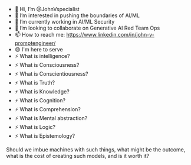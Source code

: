 - 👋 Hi, I’m @JohnVspecialist
- 👀 I’m interested in pushing the boundaries of AI/ML
- 🌱 I’m currently working in AI/ML Security
- 💞️ I’m looking to collaborate on Generative AI Red Team Ops
- 📫 How to reach me: https://www.linkedin.com/in/john-v-promptengineer/
- 😄 I'm here to serve
- ⚡ What is intelligence?
- ⚡ What is Consciousness?
- ⚡ What is Conscientiousness?
- ⚡ What is Truth?
- ⚡ What is Knowledge?
- ⚡ What is Cognition?
- ⚡ What is Comprehension?
- ⚡ What is Mental abstraction?
- ⚡ What is Logic?
- ⚡ What is Epistemology?

Should we imbue machines with such things, what might be the outcome, what is the cost of creating such models, and is it worth it?
